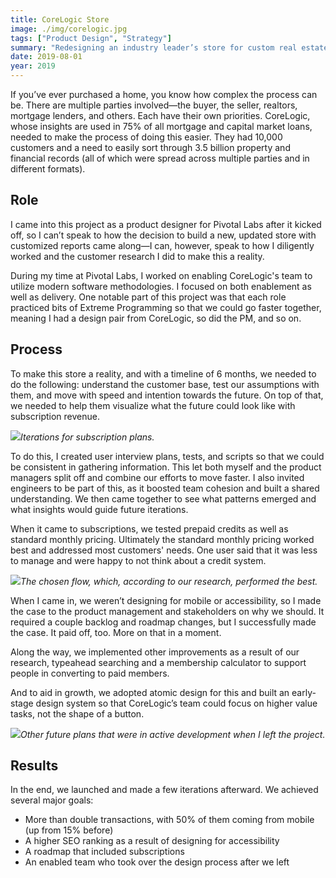 ```yaml
---
title: CoreLogic Store
image: ./img/corelogic.jpg
tags: ["Product Design", "Strategy"]
summary: "Redesigning an industry leader’s store for custom real estate reports."
date: 2019-08-01
year: 2019
---
```



If you’ve ever purchased a home, you know how complex the process can be. There are multiple parties involved—the buyer, the seller, realtors, mortgage lenders, and others. Each have their own priorities. CoreLogic, whose insights are used in 75% of all mortgage and capital market loans, needed to make the process of doing this easier. They had 10,000 customers and a need to easily sort through 3.5 billion property and financial records (all of which were spread across multiple parties and in different formats).

## Role
I came into this project as a product designer for Pivotal Labs after it kicked off, so I can’t speak to how the decision to build a new, updated store with customized reports came along—I can, however, speak to how I diligently worked and the customer research I did to make this a reality.

During my time at Pivotal Labs, I worked on enabling CoreLogic's team to utilize modern software methodologies. I focused on both enablement as well as delivery. One notable part of this project was that each role practiced bits of Extreme Programming so that we could go faster together, meaning I had a design pair from CoreLogic, so did the PM, and so on.

## Process

To make this store a reality, and with a timeline of 6 months, we needed to do the following: understand the customer base, test our assumptions with them, and move with speed and intention towards the future. On top of that, we needed to help them visualize what the future could look like with subscription revenue.

![](/img/corelogic-desktop.jpg)*Iterations for subscription plans.*

To do this, I created user interview plans, tests, and scripts so that we could be consistent in gathering information. This let both myself and the product managers split off and combine our efforts to move faster. I also invited engineers to be part of this, as it boosted team cohesion and built a shared understanding. We then came together to see what patterns emerged and what insights would guide future iterations.

When it came to subscriptions, we tested prepaid credits as well as standard monthly pricing. Ultimately the standard monthly pricing worked best and addressed most customers' needs. One user said that it was less to manage and were happy to not think about a credit system.

![](/img/corelogic-result.jpg)*The chosen flow, which, according to our research, performed the best.*

When I came in, we weren’t designing for mobile or accessibility, so I made the case to the product management and stakeholders on why we should. It required a couple backlog and roadmap changes, but I successfully made the case. It paid off, too. More on that in a moment.

Along the way, we implemented other improvements as a result of our research, typeahead searching and a membership calculator to support people in converting to paid members.

And to aid in growth, we adopted atomic design for this and built an early-stage design system so that CoreLogic’s team could focus on higher value tasks, not the shape of a button.

![](/img/corelogic-future.jpg)*Other future plans that were in active development when I left the project.*

## Results

In the end, we launched and made a few iterations afterward. We achieved several major goals:

- More than double transactions, with 50% of them coming from mobile (up from 15% before)
- A higher SEO ranking as a result of designing for accessibility
- A roadmap that included subscriptions
- An enabled team who took over the design process after we left